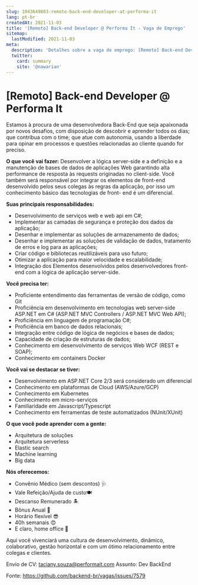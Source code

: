 ```yaml
---
slug: 1043649803-remoto-back-end-developer-at-performa-it
lang: pt-br
createdAt: 2021-11-03
title: '[Remoto] Back-end Developer @ Performa It - Vaga de Emprego'
sitemap:
  lastModified: 2021-11-03
meta:
  description: 'Detalhes sobre a vaga de emprego: [Remoto] Back-end Developer @ Performa It'
  twitter:
    card: summary
    site: '@nawarian'
---
```


# [Remoto] Back-end Developer @ Performa It

Estamos à procura de uma desenvolvedora Back-End que seja apaixonada por novos desafios, com disposição de descobrir e aprender todos os dias; que contribua com o time; que atue com autonomia, usando a liberdade para opinar em processos e questões relacionadas ao cliente quando for preciso.    

**O que você vai fazer:** 
Desenvolver a lógica server-side e a definição e a manutenção de bases de dados de aplicações Web garantindo alta performance de resposta às requests originadas no client-side. 
Você também será responsável por integrar os elementos de front-end desenvolvido pelos seus colegas às regras da aplicação, por isso um conhecimento básico das tecnologias de front- end é um diferencial. 
  
**Suas principais responsabilidades:** 
- Desenvolvimento de serviços web e web api em C#; 
- Implementar as camadas de segurança e proteção dos dados da aplicação; 
- Desenhar e implementar as soluções de armazenamento de dados; 
- Desenhar e implementar as soluções de validação de dados, tratamento de erros e log para as aplicações; 
- Criar código e bibliotecas reutilizáveis para uso futuro; 
- Otimizar a aplicação para maior velocidade e escalabilidade; 
- Integração dos Elementos desenvolvidos pelos desenvolvedores front-end com a lógica de aplicação server-side. 

**Você precisa ter:** 
- Proficiente entendimento das ferramentas de versão de código, como Git 
- Proficiência em desenvolvimento em tecnologias web server-side ASP.NET em C# (ASP.NET MVC Controllers / ASP.NET MVC Web API); 
- Proficiência em linguagem de programação C#; 
- Proficiência em banco de dados relacionais; 
- Integração entre código de lógica de negócios e bases de dados; 
- Capacidade de criação de estruturas de dados; 
- Conhecimento em desenvolvimento de serviços Web WCF (REST e SOAP); 
- Conhecimento em containers Docker 

**Você vai se destacar se tiver:** 
- Desenvolvimento em ASP.NET Core 2/3 será considerado um diferencial 
- Conhecimento em plataformas de Cloud (AWS/Azure/GCP) 
- Conhecimento em Kubernetes 
- Conhecimento em micro-serviços 
- Familiaridade em Javascript/Typescript 
- Conhecimento em ferramentas de teste automatizados (NUnit/XUnit)   

**O que você pode aprender com a gente:** 
- Arquitetura de soluções 
- Arquitetura serverless 
- Elastic search 
- Machine learning 
- Big data 

**Nós oferecemos:**
- Convênio Médico (sem descontos) 🩺
- Vale Refeição/Ajuda de custo🍽
- Descanso Remunerado 🏝
- Bônus Anual 💸
- Horário flexível 😎
- 40h semanais 😍
- E claro, home office 🧡

Aqui você vivenciará uma cultura de desenvolvimento, dinâmico, colaborativo, gestão horizontal e com um ótimo relacionamento entre colegas e clientes.

Envio de CV: taciany.souza@performait.com
Assunto: Dev BackEnd

Fonte: https://github.com/backend-br/vagas/issues/7579